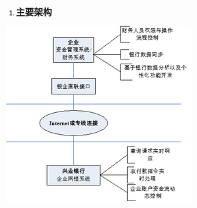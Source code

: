 1. ## <a name="_toc496253741"></a><a name="_toc268791585"></a><a name="_toc269981750"></a>**主要架构**

![](Aspose.Words.398457a0-915a-4099-8489-c9b618dccea0.002.png)
